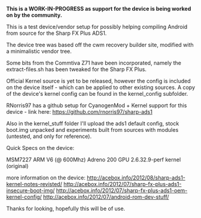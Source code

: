 **This is a WORK-IN-PROGRESS as support for the device is being worked on by the community.**

This is a test device/vendor setup for possibly helping compiling Android from source for the Sharp FX Plus ADS1.

The device tree was based off the cwm recovery builder site, modified with a minimalistic vendor tree.  

Some bits from the Commtiva Z71 have been incorporated, namely the extract-files.sh has been tweaked for the Sharp FX Plus.

Official Kernel source is yet to be released, however the config is included on the device itself - which can be applied to other existing sources.  A copy of the device's kernel config can be found in the kernel_config subfolder.

RNorris97 has a github setup for CyanogenMod + Kernel support for this device - link here:
https://github.com/rnorris97/sharp-ads1

Also in the kernel_stuff folder I'll upload the ads1 default config, stock boot.img unpacked and experiments built from sources with modules (untested, and only for reference).

Quick Specs on the device:

MSM7227 ARM V6 (@ 600Mhz)
Adreno 200 GPU
2.6.32.9-perf kernel (original)

more information on the device:
http://acebox.info/2012/08/sharp-ads1-kernel-notes-revisted/
http://acebox.info/2012/07/sharp-fx-plus-ads1-insecure-boot-img/
http://acebox.info/2012/07/sharp-fx-plus-ads1-oem-kernel-config/
http://acebox.info/2012/07/android-rom-dev-stuff/

Thanks for looking, hopefully this will be of use.
